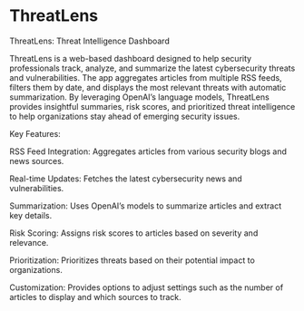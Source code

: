 # ThreatLens
ThreatLens: Threat Intelligence Dashboard

ThreatLens is a web-based dashboard designed to help security professionals track, analyze, and summarize the latest cybersecurity threats and vulnerabilities. The app aggregates articles from multiple RSS feeds, filters them by date, and displays the most relevant threats with automatic summarization. By leveraging OpenAI’s language models, ThreatLens provides insightful summaries, risk scores, and prioritized threat intelligence to help organizations stay ahead of emerging security issues.

Key Features:

RSS Feed Integration: Aggregates articles from various security blogs and news sources.

Real-time Updates: Fetches the latest cybersecurity news and vulnerabilities.

Summarization: Uses OpenAI’s models to summarize articles and extract key details.

Risk Scoring: Assigns risk scores to articles based on severity and relevance.

Prioritization: Prioritizes threats based on their potential impact to organizations.

Customization: Provides options to adjust settings such as the number of articles to display and which sources to track.
